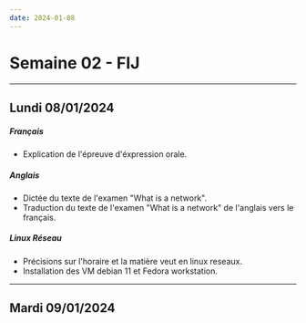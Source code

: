 ```yaml
---
date: 2024-01-08
---
```

# Semaine 02 - FIJ
---
## Lundi 08/01/2024
##### Français
- Explication de l'épreuve d'éxpression orale.
##### Anglais
- Dictée du texte de l'examen "What is a network".
- Traduction du texte de l'examen "What is a network"  de l'anglais vers le français.
##### Linux Réseau
- Précisions sur l'horaire et la matière veut en linux reseaux.
- Installation des VM debian 11 et Fedora workstation.
---
## Mardi 09/01/2024